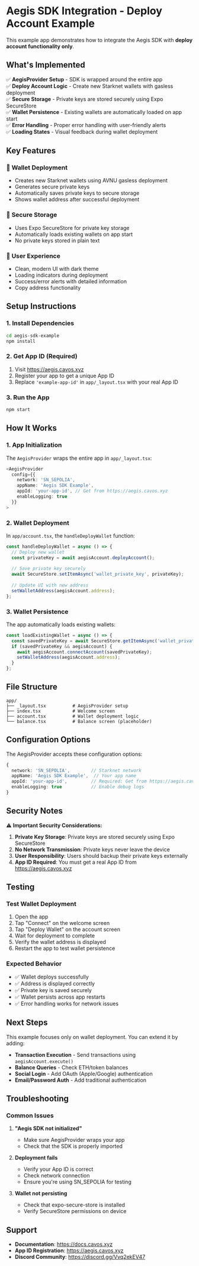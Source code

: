 # Aegis SDK Integration - Deploy Account Example

This example app demonstrates how to integrate the Aegis SDK with **deploy account functionality only**.

## What's Implemented

✅ **AegisProvider Setup** - SDK is wrapped around the entire app  
✅ **Deploy Account Logic** - Create new Starknet wallets with gasless deployment  
✅ **Secure Storage** - Private keys are stored securely using Expo SecureStore  
✅ **Wallet Persistence** - Existing wallets are automatically loaded on app start  
✅ **Error Handling** - Proper error handling with user-friendly alerts  
✅ **Loading States** - Visual feedback during wallet deployment  

## Key Features

### 🔐 **Wallet Deployment**
- Creates new Starknet wallets using AVNU gasless deployment
- Generates secure private keys
- Automatically saves private keys to secure storage
- Shows wallet address after successful deployment

### 💾 **Secure Storage**
- Uses Expo SecureStore for private key storage
- Automatically loads existing wallets on app start
- No private keys stored in plain text

### 🎨 **User Experience**
- Clean, modern UI with dark theme
- Loading indicators during deployment
- Success/error alerts with detailed information
- Copy address functionality

## Setup Instructions

### 1. Install Dependencies
```bash
cd aegis-sdk-example
npm install
```

### 2. Get App ID (Required)
1. Visit https://aegis.cavos.xyz
2. Register your app to get a unique App ID
3. Replace `'example-app-id'` in `app/_layout.tsx` with your real App ID

### 3. Run the App
```bash
npm start
```

## How It Works

### 1. **App Initialization**
The `AegisProvider` wraps the entire app in `app/_layout.tsx`:
```typescript
<AegisProvider
  config={{
    network: 'SN_SEPOLIA',
    appName: 'Aegis SDK Example',
    appId: 'your-app-id', // Get from https://aegis.cavos.xyz
    enableLogging: true
  }}
>
```

### 2. **Wallet Deployment**
In `app/account.tsx`, the `handleDeployWallet` function:
```typescript
const handleDeployWallet = async () => {
  // Deploy new wallet
  const privateKey = await aegisAccount.deployAccount();
  
  // Save private key securely
  await SecureStore.setItemAsync('wallet_private_key', privateKey);
  
  // Update UI with new address
  setWalletAddress(aegisAccount.address);
};
```

### 3. **Wallet Persistence**
The app automatically loads existing wallets:
```typescript
const loadExistingWallet = async () => {
  const savedPrivateKey = await SecureStore.getItemAsync('wallet_private_key');
  if (savedPrivateKey && aegisAccount) {
    await aegisAccount.connectAccount(savedPrivateKey);
    setWalletAddress(aegisAccount.address);
  }
};
```

## File Structure

```
app/
├── _layout.tsx          # AegisProvider setup
├── index.tsx            # Welcome screen
├── account.tsx          # Wallet deployment logic
└── balance.tsx          # Balance screen (placeholder)
```

## Configuration Options

The AegisProvider accepts these configuration options:

```typescript
{
  network: 'SN_SEPOLIA',        // Starknet network
  appName: 'Aegis SDK Example',  // Your app name
  appId: 'your-app-id',         // Required: Get from https://aegis.cavos.xyz
  enableLogging: true           // Enable debug logs
}
```

## Security Notes

⚠️ **Important Security Considerations:**

1. **Private Key Storage**: Private keys are stored securely using Expo SecureStore
2. **No Network Transmission**: Private keys never leave the device
3. **User Responsibility**: Users should backup their private keys externally
4. **App ID Required**: You must get a real App ID from https://aegis.cavos.xyz

## Testing

### Test Wallet Deployment
1. Open the app
2. Tap "Connect" on the welcome screen
3. Tap "Deploy Wallet" on the account screen
4. Wait for deployment to complete
5. Verify the wallet address is displayed
6. Restart the app to test wallet persistence

### Expected Behavior
- ✅ Wallet deploys successfully
- ✅ Address is displayed correctly
- ✅ Private key is saved securely
- ✅ Wallet persists across app restarts
- ✅ Error handling works for network issues

## Next Steps

This example focuses only on wallet deployment. You can extend it by adding:

- **Transaction Execution** - Send transactions using `aegisAccount.execute()`
- **Balance Queries** - Check ETH/token balances
- **Social Login** - Add OAuth (Apple/Google) authentication
- **Email/Password Auth** - Add traditional authentication

## Troubleshooting

### Common Issues

1. **"Aegis SDK not initialized"**
   - Make sure AegisProvider wraps your app
   - Check that the SDK is properly imported

2. **Deployment fails**
   - Verify your App ID is correct
   - Check network connection
   - Ensure you're using SN_SEPOLIA for testing

3. **Wallet not persisting**
   - Check that expo-secure-store is installed
   - Verify SecureStore permissions on device

## Support

- **Documentation**: https://docs.cavos.xyz
- **App ID Registration**: https://aegis.cavos.xyz
- **Discord Community**: https://discord.gg/Vvq2ekEV47